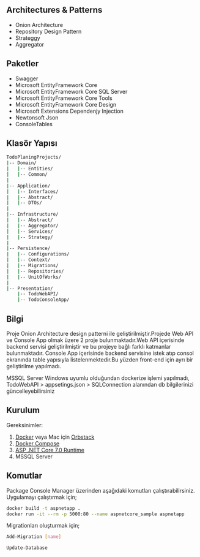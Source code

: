 ## Architectures & Patterns
- Onion Architecture
- Repository Design Pattern
- Strateggy
- Aggregator

## Paketler
- Swagger
- Microsoft EntityFramework Core
- Microsoft EntityFramework Core SQL Server
- Microsoft EntityFramework Core Tools
- Microsoft EntityFramework Core Design
- Microsoft Extensions Dependenjy Injection
- Newtonsoft Json
- ConsoleTables

## Klasör Yapısı
```bash
TodoPlaningProjects/
|-- Domain/
|   |-- Entities/
|   |-- Common/
|
|-- Application/
|   |-- Interfaces/
|   |-- Abstract/
|   |-- DTOs/
|
|-- Infrastructure/
|   |-- Abstract/
|   |-- Aggregator/
|   |-- Services/ 
|   |-- Strategy/
|
|-- Persistence/
|   |-- Configurations/
|   |-- Context/
|   |-- Migrations/
|   |-- Repositories/
|   |-- UnitOfWorks/
|
|-- Presentation/
    |-- TodoWebAPI/
    |-- TodoConsoleApp/
```

## Bilgi

Proje Onion Architecture design patterni ile geliştirilmiştir.Projede Web API ve Console App olmak üzere 2 proje bulunmaktadır.Web API içerisinde backend servisi geliştirilmiştir ve bu projeye bağlı farklı katmanlar bulunmaktadır. 
Console App içerisinde backend servisine istek atıp consol ekranında table yapısıyla listelenmektedir.Bu yüzden front-end için ayrı bir geliştirilme yapılmadı. 

MSSQL Server Windows uyumlu olduğundan dockerize işlemi yapılmadı, TodoWebAPI > appsetings.json > SQLConnection alanından db bilgilerinizi güncelleyebilirsiniz

## Kurulum

Gereksinimler:

1. [Docker](https://docs.docker.com/engine/install/) veya Mac için [Orbstack](https://orbstack.dev/download)
2. [Docker Compose](https://docs.docker.com/compose/install/)
3. [ASP .NET Core 7.0 Runtime](https://dotnet.microsoft.com/en-us/download/dotnet/7.0)
4. MSSQL Server

## Komutlar
Package Console Manager üzerinden aşağıdaki komutları çalıştırabilirsiniz.
Uygulamayı çalıştırmak için;

```bash
docker build -t aspnetapp .
docker run -it --rm -p 5000:80 --name aspnetcore_sample aspnetapp
```
Migrationları oluşturmak için;

```bash
Add-Migration [name]
```

```bash
Update-Database
```

